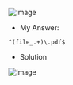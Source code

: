 ![image](https://user-images.githubusercontent.com/68887544/190960402-deb85dae-63b3-4f57-a038-5a8573f8e56d.png)

- My Answer:

```
^(file_.+)\.pdf$
```

- Solution

![image](https://user-images.githubusercontent.com/68887544/190960463-a4215274-fe8c-4332-a27c-f9e66367aaef.png)
